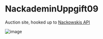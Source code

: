 # NackademinUppgift09
Auction site, hooked up to [Nackowskis API](http://nackowskis.azurewebsites.net)

![image](https://user-images.githubusercontent.com/2477952/45869783-9d2de500-bd89-11e8-980f-cd37083ef195.png)
